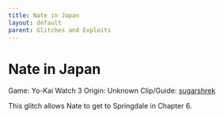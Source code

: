 ```yaml
---
title: Nate in Japan
layout: default
parent: Glitches and Exploits
---
```


# Nate in Japan

Game: Yo-Kai Watch 3
Origin: Unknown
Clip/Guide: [sugarshrek](https://youtu.be/Pts7ALokTys)

This glitch allows Nate to get to Springdale in Chapter 6.
